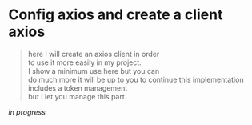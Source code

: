 # Config axios and create a client axios

> here I will create an axios client in order  
> to use it more easily in my project.  
> I show a minimum use here but you can  
> do much more it will be up to you to continue
> this implementation includes a token management  
> but I let you manage this part.

_in progress_
